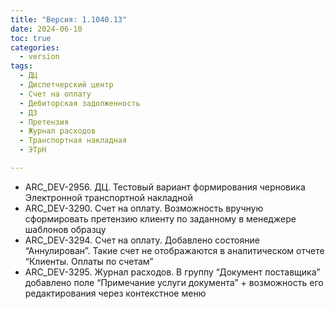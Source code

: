 ```yaml
---
title: "Версия: 1.1040.13"
date: 2024-06-10
toc: true
categories:
  - version
tags:
  - ДЦ
  - Диспетчерский центр
  - Счет на оплату
  - Дебиторская задолженность
  - ДЗ
  - Претензия
  - Журнал расходов
  - Транспортная накладная
  - ЭТрН

---
```


-   ARC_DEV-2956. ДЦ. Тестовый вариант формирования черновика Электронной транспортной накладной
-   ARC_DEV-3290. Счет на оплату. Возможность вручную сформировать претензию клиенту по заданному в менеджере шаблонов образцу
-   ARC_DEV-3294. Счет на оплату. Добавлено состояние “Аннулирован”. Такие счет не отображаются в аналитическом отчете “Клиенты. Оплаты по счетам”
-   ARC_DEV-3295. Журнал расходов. В группу “Документ поставщика” добавлено поле “Примечание услуги документа” + возможность его редактирования через контекстное меню
